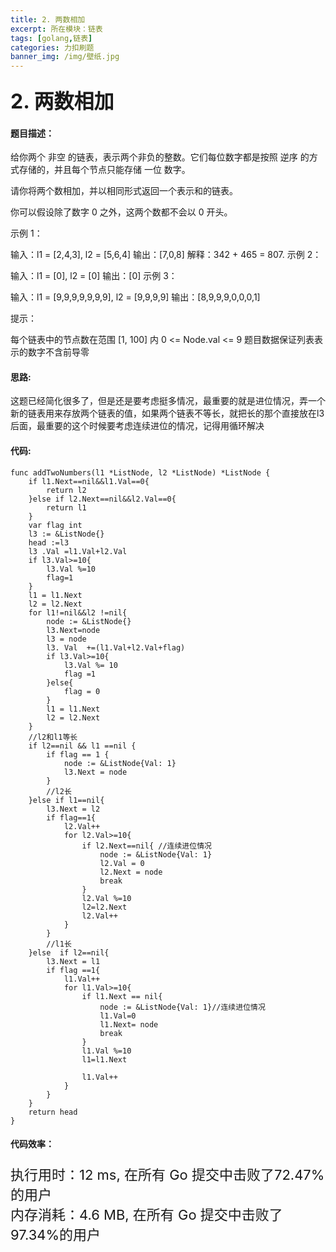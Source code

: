 ```yaml
---
title: 2. 两数相加
excerpt: 所在模块：链表
tags: [golang,链表]
categories: 力扣刷题
banner_img: /img/壁纸.jpg
---
```


### <font size=6px>2. 两数相加</font>

#### 题目描述：

给你两个 非空 的链表，表示两个非负的整数。它们每位数字都是按照 逆序 的方式存储的，并且每个节点只能存储 一位 数字。

请你将两个数相加，并以相同形式返回一个表示和的链表。

你可以假设除了数字 0 之外，这两个数都不会以 0 开头。

 

示例 1：


输入：l1 = [2,4,3], l2 = [5,6,4]
输出：[7,0,8]
解释：342 + 465 = 807.
示例 2：

输入：l1 = [0], l2 = [0]
输出：[0]
示例 3：

输入：l1 = [9,9,9,9,9,9,9], l2 = [9,9,9,9]
输出：[8,9,9,9,0,0,0,1]


提示：

每个链表中的节点数在范围 [1, 100] 内
0 <= Node.val <= 9
题目数据保证列表表示的数字不含前导零

#### 思路:

这题已经简化很多了，但是还是要考虑挺多情况，最重要的就是进位情况，弄一个新的链表用来存放两个链表的值，如果两个链表不等长，就把长的那个直接放在l3后面，最重要的这个时候要考虑连续进位的情况，记得用循环解决

#### 代码:

```golang
func addTwoNumbers(l1 *ListNode, l2 *ListNode) *ListNode {
    if l1.Next==nil&&l1.Val==0{
        return l2
    }else if l2.Next==nil&&l2.Val==0{
        return l1
    }
    var flag int
    l3 := &ListNode{}
    head :=l3
    l3 .Val =l1.Val+l2.Val
    if l3.Val>=10{
        l3.Val %=10
        flag=1
    }
    l1 = l1.Next
    l2 = l2.Next 
    for l1!=nil&&l2 !=nil{
        node := &ListNode{}
        l3.Next=node
        l3 = node
        l3. Val  +=(l1.Val+l2.Val+flag)
        if l3.Val>=10{
            l3.Val %= 10
            flag =1
        }else{
            flag = 0
        }
        l1 = l1.Next
        l2 = l2.Next
    }
    //l2和l1等长
    if l2==nil && l1 ==nil {
        if flag == 1 {
            node := &ListNode{Val: 1}
            l3.Next = node
        }
        //l2长
    }else if l1==nil{
        l3.Next = l2
        if flag==1{
            l2.Val++
            for l2.Val>=10{
                if l2.Next==nil{ //连续进位情况
                    node := &ListNode{Val: 1}
                    l2.Val = 0 
                    l2.Next = node
                    break
                }
                l2.Val %=10
                l2=l2.Next
                l2.Val++
            }
        }
        //l1长
    }else  if l2==nil{
        l3.Next = l1
        if flag ==1{
            l1.Val++
            for l1.Val>=10{
                if l1.Next == nil{
                    node := &ListNode{Val: 1}//连续进位情况
                    l1.Val=0
                    l1.Next= node          
                    break
                }
                l1.Val %=10
                l1=l1.Next
                
                l1.Val++
            }
        }
    }
    return head
}
```

#### 代码效率：

<p class="note note-primary"; style="font-size:22px">
   执行用时：12 ms, 在所有 Go 提交中击败了72.47%的用户<br>
   内存消耗：4.6 MB, 在所有 Go 提交中击败了97.34%的用户
</p>

